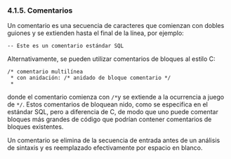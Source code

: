 ### 4.1.5. Comentarios



Un comentario es una secuencia de caracteres que comienzan con  dobles guiones y se extienden hasta el final de la línea, por ejemplo:

```
-- Este es un comentario estándar SQL
```

Alternativamente, se pueden utilizar comentarios de bloques al estilo C:

```
/* comentario multilínea
 * con anidación: /* anidado de bloque comentario */
 *
```

donde el comentario comienza con  `/*`y se extiende a la ocurrencia a juego de `*/`. Estos comentarios de bloquean nido, como se especifica en el estándar  SQL, pero a diferencia de C, de modo que uno puede comentar bloques más  grandes de código que podrían contener comentarios de bloques  existentes.

Un comentario se elimina de la secuencia de entrada antes de un  análisis de sintaxis y es reemplazado efectivamente por espacio en  blanco.

